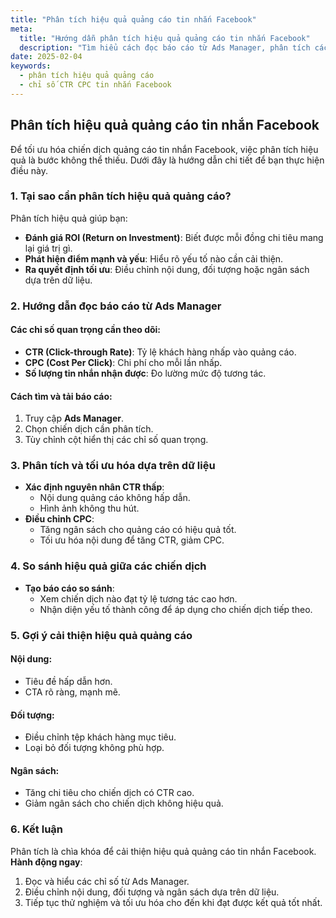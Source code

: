 ```yaml
---
title: "Phân tích hiệu quả quảng cáo tin nhắn Facebook"
meta:
  title: "Hướng dẫn phân tích hiệu quả quảng cáo tin nhắn Facebook"
  description: "Tìm hiểu cách đọc báo cáo từ Ads Manager, phân tích các chỉ số quan trọng như CTR, CPC và tối ưu hóa chiến dịch quảng cáo tin nhắn."
date: 2025-02-04
keywords:
  - phân tích hiệu quả quảng cáo
  - chỉ số CTR CPC tin nhắn Facebook
---
```


## Phân tích hiệu quả quảng cáo tin nhắn Facebook

Để tối ưu hóa chiến dịch quảng cáo tin nhắn Facebook, việc phân tích hiệu quả là bước không thể thiếu. Dưới đây là hướng dẫn chi tiết để bạn thực hiện điều này.

### 1. Tại sao cần phân tích hiệu quả quảng cáo?

Phân tích hiệu quả giúp bạn:
- **Đánh giá ROI (Return on Investment)**: Biết được mỗi đồng chi tiêu mang lại giá trị gì.
- **Phát hiện điểm mạnh và yếu**: Hiểu rõ yếu tố nào cần cải thiện.
- **Ra quyết định tối ưu**: Điều chỉnh nội dung, đối tượng hoặc ngân sách dựa trên dữ liệu.

### 2. Hướng dẫn đọc báo cáo từ Ads Manager

#### Các chỉ số quan trọng cần theo dõi:
- **CTR (Click-through Rate)**: Tỷ lệ khách hàng nhấp vào quảng cáo.
- **CPC (Cost Per Click)**: Chi phí cho mỗi lần nhấp.
- **Số lượng tin nhắn nhận được**: Đo lường mức độ tương tác.

#### Cách tìm và tải báo cáo:
1. Truy cập **Ads Manager**.
2. Chọn chiến dịch cần phân tích.
3. Tùy chỉnh cột hiển thị các chỉ số quan trọng.

### 3. Phân tích và tối ưu hóa dựa trên dữ liệu

- **Xác định nguyên nhân CTR thấp**:
  - Nội dung quảng cáo không hấp dẫn.
  - Hình ảnh không thu hút.
- **Điều chỉnh CPC**:
  - Tăng ngân sách cho quảng cáo có hiệu quả tốt.
  - Tối ưu hóa nội dung để tăng CTR, giảm CPC.

### 4. So sánh hiệu quả giữa các chiến dịch

- **Tạo báo cáo so sánh**:
  - Xem chiến dịch nào đạt tỷ lệ tương tác cao hơn.
  - Nhận diện yếu tố thành công để áp dụng cho chiến dịch tiếp theo.

### 5. Gợi ý cải thiện hiệu quả quảng cáo

#### Nội dung:
- Tiêu đề hấp dẫn hơn.
- CTA rõ ràng, mạnh mẽ.

#### Đối tượng:
- Điều chỉnh tệp khách hàng mục tiêu.
- Loại bỏ đối tượng không phù hợp.

#### Ngân sách:
- Tăng chi tiêu cho chiến dịch có CTR cao.
- Giảm ngân sách cho chiến dịch không hiệu quả.

### 6. Kết luận

Phân tích là chìa khóa để cải thiện hiệu quả quảng cáo tin nhắn Facebook.  
**Hành động ngay**:
1. Đọc và hiểu các chỉ số từ Ads Manager.
2. Điều chỉnh nội dung, đối tượng và ngân sách dựa trên dữ liệu.
3. Tiếp tục thử nghiệm và tối ưu hóa cho đến khi đạt được kết quả tốt nhất.
